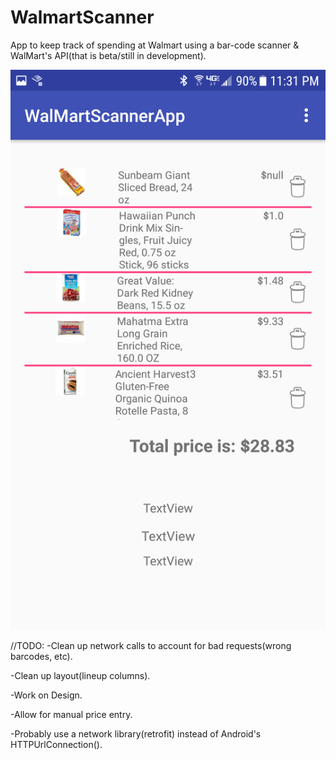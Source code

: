 # WalmartScanner
App to keep track of spending at Walmart using a bar-code scanner & WalMart's API(that is beta/still in development).

![](/Screenshot_20171127-233116-iloveimg-resized.png)

//TODO:
-Clean up network calls to account for bad requests(wrong barcodes, etc).

-Clean up layout(lineup columns).

-Work on Design.

-Allow for manual price entry.

-Probably use a network library(retrofit) instead of Android's HTTPUrlConnection().

